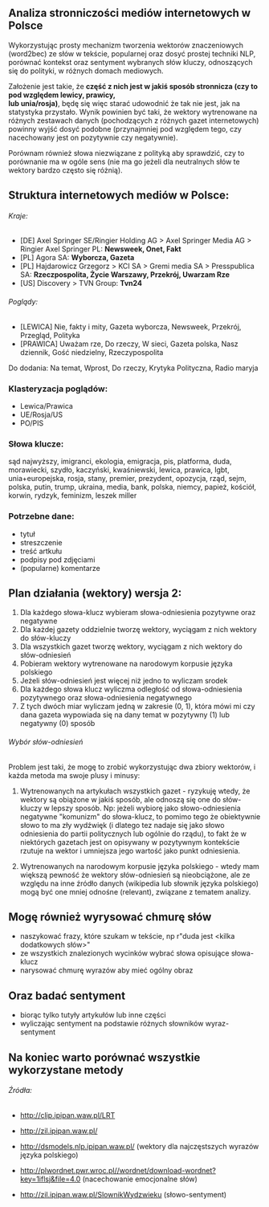## Analiza stronniczości mediów internetowych w Polsce

Wykorzystując prosty mechanizm tworzenia wektorów znaczeniowych (word2bec) ze słów w tekście, popularnej
oraz dosyć prostej techniki NLP, porównać kontekst oraz sentyment wybranych słów kluczy, odnoszących się do polityki, w różnych domach mediowych.

Założenie jest takie, że **część z nich jest w jakiś sposób stronnicza (czy to pod względem lewicy, prawicy,  
lub unia/rosja)**, będę się więc starać udowodnić że tak nie jest, jak na statystyka przystało.
Wynik powinien być taki, że wektory wytrenowane na różnych zestawach danych (pochodzących z różnych gazet
internetowych) powinny wyjść dosyć podobne (przynajmniej pod względem tego, czy nacechowany jest
on pozytywnie czy negatywnie).

Porównam również słowa niezwiązane z polityką aby sprawdzić, czy to
porównanie ma w ogóle sens (nie ma go jeżeli dla neutralnych słów te wektory bardzo często się różnią).

## Struktura internetowych mediów w Polsce:

###### Kraje:

- [DE] Axel Springer SE/Ringier Holding AG > Axel Springer Media AG > Ringier Axel Springer PL: **Newsweek, Onet, Fakt**
- [PL] Agora SA: **Wyborcza, Gazeta**
- [PL] Hajdarowicz Grzegorz > KCI SA > Gremi media SA > Presspublica SA: **Rzeczpospolita, Życie Warszawy, Przekrój, Uwarzam Rze**
- [US] Discovery > TVN Group: **Tvn24**

###### Poglądy:

- [LEWICA] Nie, fakty i mity, Gazeta wyborcza, Newsweek, Przekrój, Przegląd, Polityka
- [PRAWICA] Uważam rze, Do rzeczy, W sieci, Gazeta polska, Nasz dziennik, Gość niedzielny, Rzeczypospolita

Do dodania: Na temat, Wprost, Do rzeczy, Krytyka Polityczna, Radio maryja

### Klasteryzacja poglądów:

- Lewica/Prawica
- UE/Rosja/US
- PO/PIS

### Słowa klucze:

sąd najwyższy,
imigranci,
ekologia,
emigracja,
pis,
platforma,
duda,
morawiecki,
szydło,
kaczyński,
kwaśniewski,
lewica,
prawica,
lgbt,
unia+europejska,
rosja,
stany,
premier,
prezydent,
opozycja,
rząd,
sejm,
polska,
putin,
trump,
ukraina,
media,
bank,
polska,
niemcy,
papież,
kościół,
korwin,
rydzyk,
feminizm,
leszek miller

### Potrzebne dane:
- tytuł
- streszczenie
- treść artkułu
- podpisy pod zdjęciami
- (popularne) komentarze


## Plan działania (wektory) wersja 2:
1. Dla każdego słowa-klucz wybieram słowa-odniesienia pozytywne oraz negatywne
2. Dla każdej gazety oddzielnie tworzę wektory, wyciągam z nich wektory do słów-kluczy
3. Dla wszystkich gazet tworzę wektory, wyciągam z nich wektory do słów-odniesień
4. Pobieram wektory wytrenowane na narodowym korpusie języka polskiego
5. Jeżeli słów-odniesień jest więcej niż jedno to wyliczam srodek
6. Dla każdego słowa klucz wyliczma odległość od słowa-odniesienia pozytywnego oraz słowa-odniesienia negatywnego
7. Z tych dwóch miar wyliczam jedną w zakresie (0, 1), która mówi mi czy dana gazeta wypowiada się na dany temat w pozytywny (1) lub negatywny (0) sposób

###### Wybór słów-odniesień
Problem jest taki, że mogę to zrobić wykorzystując dwa zbiory wektorów, i każda metoda ma swoje plusy i minusy:
1. Wytrenowanych na artykułach wszystkich gazet - ryzykuję wtedy, że wektory są obiążone w jakiś sposób, ale odnoszą się one do słów-kluczy w lepszy sposób. Np: jeżeli wybiorę jako słowo-odniesienia negatywne "komunizm" do słowa-klucz, to pomimo tego że obiektywnie słowo to ma zły wydźwięk (i dlatego tez nadaje się jako słowo odniesienia do partii politycznych lub ogólnie do rządu), to fakt że w niektórych gazetach jest on opisywany w pozytywnym kontekście rzutuje na wektor i umniejsza jego wartość jako punkt odniesienia.

2. Wytrenowanych na narodowym korpusie języka polskiego - wtedy mam większą pewność że wektory słów-odniesień są nieobciążone, ale ze względu na inne źródło danych (wikipedia lub słownik języka polskiego) mogą być one mniej odnośne (relevant), związane z tematem analizy.



<!-- ### Plan działania:
1. Dla każdego medium:

- wyszykuję lub znajduję po tagach artykuły na temat zawierający słowo kluczowe.
- wstępnie obrabiam tekst, znajduję konkretne wystąpienia słów kluczy oraz ich najbliższe otoczenie
- z uzyskanych danych tworzę wektory znaczeniowe za pomocą word2vec lub glove

Dzięki czemu posiadam wektory dla każdego słowa-klucz unikalne dla każdej gazety internetowej

2. Dodatkowo,

- dla każdego medium stworzę wektory dla najpopularniejszych oraz neutralnych słów
- oraz porównam je pomiędzy gazetami,
aby dowiedziec się jak duża jest różnica pomiędzy nimi
- jeżeli jest ona niewiekla, to fakt korzystania z róznych zbiorów danych nie wpływa na wygląd wektora
- jeżeli jest ona duża, to sam już fakt korzystania z różnych zbiorów danych treningowych sprawia że są one różne (i stąd różnice dla słów kluczowych mogą być sztuczne, niespowodowane różnicami w poglądach)

3. Łącze dane z:


Dzięki temu mam date, z której wybieram tylko te słowa dla których mam dane dotyczące sentymentu

4. Do tych danych dodaję słowa (wektory) wytrenowane na danych pochodzących z gazet, i

- wykorzystuję PCA aby narysować wykres w dwóch wymiarach i stwierdzić wizualnie czy danemu słowu
bliżej jest do grona słów o pozytywnym czy negatywnych znaczeniu
- wykorzystuję K-means ++ lub SVM aby kategoryzować dane słowa mechanicznie -->

## Mogę również wyrysować chmurę słów

- naszykować frazy, które szukam w tekście, np r"duda jest <kilka dodatkowych słów>"  
- ze wszystkich znalezionych wycinków wybrać słowa opisujące słowa-klucz
- narysować chmurę wyrazów aby mieć ogólny obraz

## Oraz badać sentyment

- biorąc tylko tutyły artykułów lub inne części
- wyliczając sentyment na podstawie różnych słowników wyraz-sentyment

## Na koniec warto porównać wszystkie wykorzystane metody




###### Źródła:
- http://clip.ipipan.waw.pl/LRT
- http://zil.ipipan.waw.pl/


- http://dsmodels.nlp.ipipan.waw.pl/ (wektory dla najczęstszych wyrazów języka polskiego)
- http://plwordnet.pwr.wroc.pl//wordnet/download-wordnet?key=1iflsj&file=4.0 (nacechowanie emocjonalne słów)
- http://zil.ipipan.waw.pl/SlownikWydzwieku (słowo-sentyment)

